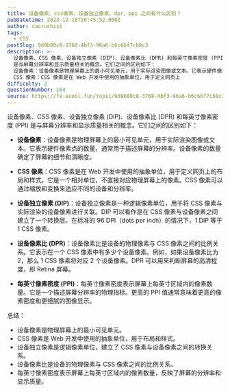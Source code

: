 ```yaml
---
title: 设备像素、css像素、设备独立像素、dpr、ppi 之间有什么区别？
pubDatetime: 2023-12-18T20:45:52.000Z
author: caorushizi
tags:
  - CSS
postSlug: 9d9b80c8-3768-4bf3-96a6-b6c6bf7cb8c3
description: >-
  设备像素、CSS 像素、设备独立像素 (DIP)、设备像素比 (DPR) 和每英寸像素密度 (PPI)
  是与屏幕分辨率和显示质量相关的概念。它们之间的区别如下：
  设备像素：设备像素是物理屏幕上的最小可见单元，用于实际渲染图像或文本。它表示硬件像素点的数量，通常用于描述屏幕的分辨率。设备像素的数量确定了屏幕的细节和清晰度。
  CSS 像素：CSS 像素是在 Web 开发中使用的抽象单位，用于定义网页上
difficulty: 2
questionNumber: 164
source: https://fe.ecool.fun/topic/9d9b80c8-3768-4bf3-96a6-b6c6bf7cb8c3
---
```


设备像素、CSS 像素、设备独立像素 (DIP)、设备像素比 (DPR) 和每英寸像素密度 (PPI) 是与屏幕分辨率和显示质量相关的概念。它们之间的区别如下：

- **设备像素**：设备像素是物理屏幕上的最小可见单元，用于实际渲染图像或文本。它表示硬件像素点的数量，通常用于描述屏幕的分辨率。设备像素的数量确定了屏幕的细节和清晰度。

- **CSS 像素**：CSS 像素是在 Web 开发中使用的抽象单位，用于定义网页上的布局和样式。它是一个相对单位，不直接对应物理屏幕上的像素。CSS 像素可以通过缩放和变换来适应不同的设备和分辨率。

- **设备独立像素 (DIP)**：设备独立像素是一种逻辑像素单位，用于将 CSS 像素与实际渲染的设备像素进行关联。DIP 可以看作是在 CSS 像素与设备像素之间建立了一个转换层。在标准的 96 DPI（dots per inch）的情况下，1 DIP 等于 1 CSS 像素。

- **设备像素比 (DPR)**：设备像素比是设备的物理像素与 CSS 像素之间的比例关系。它表示在一个 CSS 像素中有多少个设备像素。例如，如果设备像素比为 2，那么 1 CSS 像素将对应 2 个设备像素。DPR 可以用来判断屏幕的高清程度，即 Retina 屏幕。

- **每英寸像素密度 (PPI)**：每英寸像素密度表示屏幕上每英寸区域内的像素数量。它是一个描述屏幕分辨率的物理指标。更高的 PPI 值通常意味着更高的像素密度和更细腻的图像显示。

总结：

- 设备像素是物理屏幕上的最小可见单元。
- CSS 像素是 Web 开发中使用的抽象单位，用于布局和样式。
- 设备独立像素是逻辑像素单位，建立了 CSS 像素与设备像素之间的转换关系。
- 设备像素比是设备的物理像素与 CSS 像素之间的比例关系。
- 每英寸像素密度表示屏幕上每英寸区域内的像素数量，反映了屏幕的分辨率和显示质量。
